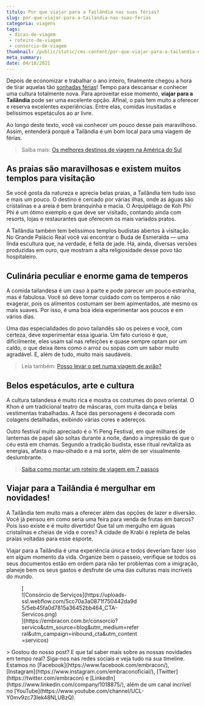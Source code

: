 ```yaml
---
titulo: Por que viajar para a Tailândia nas suas férias?
slug: por-que-viajar-para-a-tailandia-nas-suas-ferias
categoria: viagens
tags:
 - dicas-de-viagem
 - roteiro-de-viagem
 - consorcio-de-viagem
thumbnail: /public/static/cms-content/por-que-viajar-para-a-tailandia-nas-suas-ferias.jpeg
meta_summary: 
date: 04/10/2021
---
```

Depois de economizar e trabalhar o ano inteiro, finalmente chegou a hora de tirar aquelas tão [sonhadas férias](https://www.embracon.com.br/blog/top-5-destinos-de-ferias-escolha-sua-proxima-viagem-pelo-brasil)! Tempo para descansar e conhecer uma cultura totalmente nova. Para aproveitar esse momento, **viajar para a Tailândia** pode ser uma excelente opção. Afinal, o país tem muito a oferecer e reserva excelentes experiências. Entre elas, comidas inusitadas e belíssimos espetáculos ao ar livre.

Ao longo deste texto, você vai conhecer um pouco desse país maravilhoso. Assim, entenderá porquê a Tailândia é um bom local para uma viagem de férias.

> Saiba mais: [Os melhores destinos de viagem na América do Sul](https://www.embracon.com.br/blog/os-melhores-destinos-de-viagem-na-america-do-sul)

As praias são maravilhosas e existem muitos templos para visitação
------------------------------------------------------------------

Se você gosta da natureza e aprecia belas praias, a Tailândia tem tudo isso e mais um pouco. O destino é cercado por várias ilhas, onde as águas são cristalinas e a areia é bem branquinha e macia. O Arquipélago de Koh Phi Phi é um ótimo exemplo e que deve ser visitado, contando ainda com resorts, lojas e restaurantes que oferecem os mais variados pratos.

A Tailândia também tem belíssimos templos budistas abertos à visitação. No Grande Palácio Real você vai encontrar o Buda de Esmeralda — uma linda escultura que, na verdade, é feita de jade. Há, ainda, diversas versões produzidas em ouro, que mostram a alta religiosidade desse povo tão hospitaleiro.

Culinária peculiar e enorme gama de temperos
--------------------------------------------

A comida tailandesa é um caso à parte e pode parecer um pouco estranha, mas é fabulosa. Você só deve tomar cuidado com os temperos e não exagerar, pois os alimentos costumam ser bem apimentados, até mesmo os mais suaves. Por isso, é uma boa ideia experimentar aos poucos e em vários dias.

Uma das especialidades do povo tailandês são os peixes e você, com certeza, deve experimentar essa iguaria. Um fato curioso é que, dificilmente, eles usam sal nas refeições e quase sempre optam por um caldo, o que deixa itens como o arroz ou sopas com um sabor muito agradável. E, além de tudo, muito mais saudáveis.

> Leia também: [Posso levar o pet numa viagem de avião?](https://www.embracon.com.br/blog/posso-levar-o-pet-numa-viagem-de-aviao)

Belos espetáculos, arte e cultura
---------------------------------

A cultura tailandesa é muito rica e mostra os costumes do povo oriental. O Khon é um tradicional teatro de máscaras, com muita dança e belas vestimentas trabalhadas. A face das personagens é decorada com colagens detalhadas, exibindo várias cores e adereços.

Outro festival muito apreciado é o Yi Peng Festival, em que milhares de lanternas de papel são soltas durante a noite, dando a impressão de que o céu está em chamas. Segundo a tradição budista, esse ritual revitaliza as energias, afasta o mau-olhado e a má sorte, além de ser visualmente deslumbrante.

> [Saiba como montar um roteiro de viagem em 7 passos](https://www.embracon.com.br/blog/saiba-como-montar-um-roteiro-de-viagem-em-7-passos)

Viajar para a Tailândia é mergulhar em novidades!
-------------------------------------------------

A Tailândia tem muito mais a oferecer além das opções de lazer e diversão. Você já pensou em como seria uma feira para venda de frutas em barcos? Pois isso existe e é muito divertido! Que tal um mergulho em águas cristalinas e cheias de vida e cores? A cidade de Krabi é repleta de belas praias voltadas para esse esporte.

Viajar para a Tailândia é uma experiência única e todos deveriam fazer isso em algum momento da vida. Organize bem o passeio, verifique se todos os seus documentos estão em ordem para não ter problemas com a imigração, planeje bem os seus gastos e desfrute de uma das culturas mais incríveis do mundo.

<figure class="w-richtext-figure-type-image w-richtext-align-center" style="max-width:310px">[<div>![Consórcio de Serviços](https://uploads-ssl.webflow.com/5cc70a3a0871f750442da9d5/5eb45fa0d7815a36452bb464_CTA-Servicos.png)</div>](https://embracon.com.br/consorcio?servico&utm_source=blog&utm_medium=referral&utm_campaign=inbound_cta&utm_content=servicos)</figure>> Gostou do nosso post? E que tal saber mais sobre as nossas novidades em tempo real? Siga-nos nas redes sociais e veja tudo na sua timeline. Estamos no [Facebook](https://www.facebook.com/embracon/), [Instagram](https://www.instagram.com/embraconoficial/), [Twitter](https://twitter.com/embracon) e [LinkedIn](https://www.linkedin.com/company/1018875/), além de um canal incrível no [YouTube](https://www.youtube.com/channel/UCL-Y0mv9zc73Iek48NLUBzQ).
